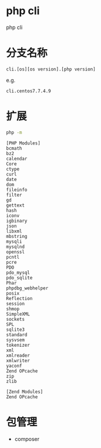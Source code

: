 # php cli
php cli

# 分支名称

```cli.[os][os version].[php version]```

e.g. 

```cli.centos7.7.4.9```

# 扩展
```bash
php -m
```

```
[PHP Modules]
bcmath
bz2
calendar
Core
ctype
curl
date
dom
fileinfo
filter
gd
gettext
hash
iconv
igbinary
json
libxml
mbstring
mysqli
mysqlnd
openssl
pcntl
pcre
PDO
pdo_mysql
pdo_sqlite
Phar
phpdbg_webhelper
posix
Reflection
session
shmop
SimpleXML
sockets
SPL
sqlite3
standard
sysvsem
tokenizer
xml
xmlreader
xmlwriter
yaconf
Zend OPcache
zip
zlib

[Zend Modules]
Zend OPcache

```

# 包管理
* composer
